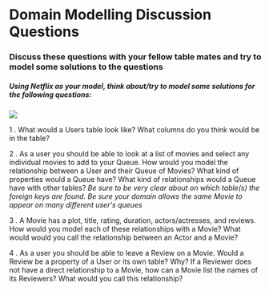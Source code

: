 # Domain Modelling Discussion Questions

### Discuss these questions with your fellow table mates and try to model some solutions to the questions  


##### Using Netflix as your model, think about/try to model some solutions for the following questions:

![](https://curriculum-content.s3.amazonaws.com/module-1/discussion-questions/domain-modeling/Image_116_UsersAndMovies.png)

1 . What would a Users table look like? What columns do you think would be in the table?

2 . As a user you should be able to look at a list of movies and select any individual movies to add to your Queue. How would you model the relationship between a User and their Queue of Movies? What kind of properties would a Queue have? What kind of relationships would a Queue have with other tables? _Be sure to be very clear about on which table(s) the foreign keys are found. Be sure your domain allows the same Movie to appear on many different user's queues_

3 . A Movie has a plot, title, rating, duration, actors/actresses, and reviews. How would you model each of these relationships with a Movie? What would would you call the relationship between an Actor and a Movie?

4 . As a user you should be able to leave a Review on a Movie. Would a Review be a property of a User or its own table? Why? If a Reviewer does not have a direct relationship to a Movie, how can a Movie list the names of its Reviewers? What would you call this relationship?



